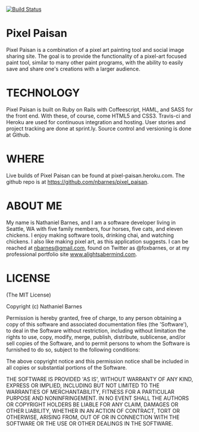 [![Build Status](https://travis-ci.org/nbarnes/pixel_paisan.svg?branch=master)](https://travis-ci.org/nbarnes/pixel_paisan)

Pixel Paisan
============

Pixel Paisan is a combination of a pixel art painting tool and social image sharing site. The goal is to provide the functionality of a pixel-art focused paint tool, similar to many other paint programs, with the ability to easily save and share one's creations with a larger audience.

TECHNOLOGY
==========
Pixel Paisan is built on Ruby on Rails with Coffeescript, HAML, and SASS for the front end. With these, of course, come HTML5 and CSS3. Travis-ci and Heroku are used for continuous integration and hosting. User stories and project tracking are done at sprint.ly. Source control and versioning is done at Github.

WHERE
=====

Live builds of Pixel Paisan can be found at pixel-paisan.heroku.com. The github repo is at https://github.com/nbarnes/pixel_paisan.

ABOUT ME
========
My name is Nathaniel Barnes, and I am a software developer living in Seattle, WA with five family members, four horses, five cats, and eleven chickens. I enjoy making software tools, drinking chai, and watching chickens. I also like making pixel art, as this application suggests. I can be reached at nbarnes@gmail.com, found on Twitter as @foxbarnes, or at my professional portfolio site www.alightsabermind.com.

LICENSE
=======
(The MIT License)

Copyright (c) Nathaniel Barnes

Permission is hereby granted, free of charge, to any person obtaining a copy of this software and associated documentation files (the 'Software'), to deal in the Software without restriction, including without limitation the rights to use, copy, modify, merge, publish, distribute, sublicense, and/or sell copies of the Software, and to permit persons to whom the Software is furnished to do so, subject to the following conditions:

The above copyright notice and this permission notice shall be included in all copies or substantial portions of the Software.

THE SOFTWARE IS PROVIDED 'AS IS', WITHOUT WARRANTY OF ANY KIND, EXPRESS OR IMPLIED, INCLUDING BUT NOT LIMITED TO THE WARRANTIES OF MERCHANTABILITY, FITNESS FOR A PARTICULAR PURPOSE AND NONINFRINGEMENT. IN NO EVENT SHALL THE AUTHORS OR COPYRIGHT HOLDERS BE LIABLE FOR ANY CLAIM, DAMAGES OR OTHER LIABILITY, WHETHER IN AN ACTION OF CONTRACT, TORT OR OTHERWISE, ARISING FROM, OUT OF OR IN CONNECTION WITH THE SOFTWARE OR THE USE OR OTHER DEALINGS IN THE SOFTWARE.